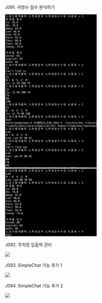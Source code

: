 J091. 국영수 점수 분석하기<br>

<img src= 'https://github.com/jiwonpark831/22300323_PJW_JAVA/blob/main/src/week14/screenshots/j091-1.png' width = 300>
<img src= 'https://github.com/jiwonpark831/22300323_PJW_JAVA/blob/main/src/week14/screenshots/j091-2.png' width = 300>

J092. 주차장 입출력 관리<br>

<img src= 'https://github.com/jiwonpark831/22300323_PJW_JAVA/blob/main/src/week14/screenshots/j092.png' width = 250>

J093. SimpleChat 기능 추가 1<br>

<img src= 'https://github.com/jiwonpark831/22300323_PJW_JAVA/blob/main/src/week14/screenshots/j093.png' width = 250>

J094. SimpleChat 기능 추가 2<br>

<img src= 'https://github.com/jiwonpark831/22300323_PJW_JAVA/blob/main/src/week14/screenshots/j094.png' width = 250>

